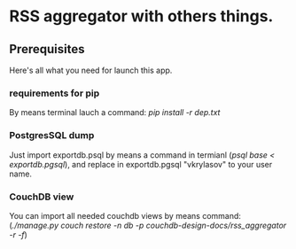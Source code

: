 # RSS aggregator with others things.

## Prerequisites

Here's all what you need for launch this app.

### requirements for pip
By means terminal lauch a command: _pip install -r dep.txt_

### PostgresSQL dump
Just import exportdb.psql by means a command in termianl (_psql base < exportdb.pgsql_), and replace in exportdb.pgsql "vkrylasov" to your user name.

### CouchDB view
You can import all needed couchdb views by means command: (_./manage.py couch restore -n db -p couchdb-design-docs/rss_aggregator -r -f_)
